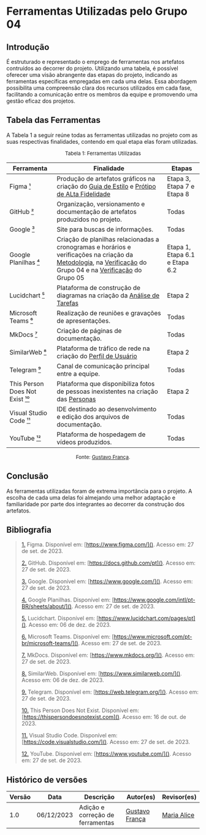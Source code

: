 # Ferramentas Utilizadas pelo Grupo 04

## Introdução

É estruturado e representado o emprego de ferramentas nos artefatos contruídos ao decorrer do projeto. Utilizando uma tabela, é possível oferecer uma visão abrangente das etapas do projeto, indicando as ferramentas específicas empregadas em cada uma delas. Essa abordagem possibilita uma compreensão clara dos recursos utilizados em cada fase, facilitando a comunicação entre os membros da equipe e promovendo uma gestão eficaz dos projetos.

## Tabela das Ferramentas

A Tabela 1 a seguir reúne todas as ferramentas utilizadas no projeto com as suas respectivas finalidades, contendo em qual etapa elas foram utilizadas.

<font size="2"><p style="text-align: center">Tabela 1: Ferramentas Utilizadas </p></font>

| Ferramenta         | Finalidade                                                                                                        | Etapas |
| ------------------ | ----------------------------------------------------------------------------------------------------------------- | ------ |
| Figma  <a id="anchor_1" href="#FRM1">¹</a>            | Produção de artefatos gráficos  na criação do [Guia de Estilo](../analise_de_requisitos/guia_de_estilo.md) e [Prótipo de ALta Fidelidade](../design_avalaiacao_desenvolvimento/nivel3/prototipo_alta_fidelidade/planejamento_avaliacao.md)            | Etapa 3, Etapa 7 e Etapa 8    |
| GitHub <a id="anchor_2" href="#FRM2">²</a>            | Organização, versionamento e documentação de artefatos produzidos no projeto.  | Todas       |
| Google <a id="anchor_3" href="#FRM3">³</a>             | Site para buscas de informações.                                              | Todas       |
| Google Planilhas <a id="anchor_4" href="#FRM4">⁴</a>  | Criação de planilhas relacionadas a cronogramas e horários e verificações  na criação da [Metodologia](../planejamento/metodologia.md), na [Verificação](../verficacao/verificacao_grupo_4/) do Grupo 04 e na [Verificação](../verficacao/verificacao_grupo_5/) do Grupo 05     | Etapa 1, Etapa 6.1 e Etapa 6.2       |
| Lucidchart <a id="anchor_5" href="#FRM5">⁵</a>        | Plataforma de construção de diagramas  na criação da [Análise de Tarefas](../analise_de_requisitos/analise_de_tarefas/hta.md)                         | Etapa 2      |
| Microsoft Teams <a id="anchor_6" href="#FRM6">⁶</a>   | Realização de reuniões e gravações de apresentações.                           | Todas       |
| MkDocs <a id="anchor_7" href="#FRM7">⁷</a>            | Criação de páginas de documentação.                                           | Todas       |
| SimilarWeb   <a id="anchor_8" href="#FRM8">⁸</a>      | Plataforma de tráfico de rede  na criação do [Perfil de Usuário](../analise_de_requisitos/perfil_de_usuario.md)                                          | Etapa 2  |
| Telegram <a id="anchor_9" href="#FRM9">⁹</a>          | Canal de comunicação principal entre a equipe.                              | Todas       |
| This Person Does Not Exist <a id="anchor_10" href="#FRM10">¹⁰</a> | Plataforma que disponibiliza fotos de pessoas inexistentes  na criação das [Personas](../analise_de_requisitos/personas.md)       | Etapa 2       |
| Visual Studio Code <a id="anchor_11" href="#FRM11">¹¹</a> | IDE destinado ao desenvolvimento e edição dos arquivos de documentação.     | Todas       |
| YouTube   <a id="anchor_12" href="#FRM12">¹²</a>      | Plataforma de hospedagem de vídeos produzidos.                              | Todas       |

<font size="2"><p style="text-align: center">Fonte: [Gustavo França](https://github.com/gustavofbs).</p></font>

## Conclusão

As ferramentas utilizadas foram de extrema importância para o projeto. A escolha de cada uma delas foi almejando uma melhor adaptação e familiaridade por parte dos integrantes ao decorrer da construção dos artefatos.

## Bibliografia

> <a id="FRM1" href="#anchor_1">1.</a> Figma. Disponível em: [https://www.figma.com/](). Acesso em: 27 de set. de 2023.
>
> <a id="FRM2" href="#anchor_2">2.</a> GitHub. Disponível em: [https://docs.github.com/pt](). Acesso em: 27 de set. de 2023.
>
> <a id="FRM3" href="#anchor_3">3.</a> Google. Disponível em: [https://www.google.com/](). Acesso em: 27 de set. de 2023.
>
> <a id="FRM4" href="#anchor_4">4.</a> Google Planilhas. Disponível em: [https://www.google.com/intl/pt-BR/sheets/about/](). Acesso em: 27 de set. de 2023.
>
> <a id="FRM5" href="#anchor_5">5.</a> Lucidchart. Disponível em: [https://www.lucidchart.com/pages/pt](). Acesso em: 06 de dez. de 2023.
>
> <a id="FRM6" href="#anchor_6">6.</a> Microsoft Teams. Disponível em: [https://www.microsoft.com/pt-br/microsoft-teams/](). Acesso em: 27 de set. de 2023.
>
> <a id="FRM7" href="#anchor_7">7.</a> MkDocs. Disponível em: [https://www.mkdocs.org/](). Acesso em: 27 de set. de 2023.
>
> <a id="FRM8" href="#anchor_8">8.</a> SimilarWeb. Disponível em: [https://www.similarweb.com/](). Acesso em: 06 de dez. de 2023.
>
> <a id="FRM9" href="#anchor_9">9.</a> Telegram. Disponível em: [https://web.telegram.org/](). Acesso em: 27 de set. de 2023.
>
> <a id="FRM10" href="#anchor_10">10.</a> This Person Does Not Exist. Disponível em: [https://thispersondoesnotexist.com](). Acesso em: 16 de out. de 2023.
>
> <a id="FRM11" href="#anchor 11">11.</a> Visual Studio Code. Disponível em: [https://code.visualstudio.com/](). Acesso em: 27 de set. de 2023.
>
> <a id="FRM12" href="#anchor_12">12.</a> YouTube. Disponível em: [https://www.youtube.com/](). Acesso em: 27 de set. de 2023.
>


## Histórico de versões

| Versão |    Data    | Descrição                              | Autor(es)                                       | Revisor(es)                                    |
| ------ | :--------: | -------------------------------------- | ----------------------------------------------- | ---------------------------------------------- |
| 1.0    | 06/12/2023 | Adição e correção de ferramentas       | [Gustavo França](https://github.com/gustavofbs) | [Maria Alice](https://github.com/Maliz30)      |